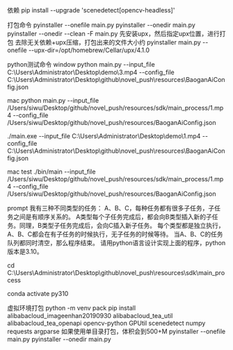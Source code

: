 依赖
pip install --upgrade 'scenedetect[opencv-headless]'

打包命令
pyinstaller --onefile main.py
pyinstaller --onedir main.py
pyinstaller --onedir --clean -F main.py
先安装upx，然后指定upx位置，进行打包
去除无关依赖+upx压缩，打包出来的文件大小约
pyinstaller main.py --onefile --upx-dir=/opt/homebrew/Cellar/upx/4.1.0

python测试命令
window
python main.py --input_file C:\Users\Administrator\Desktop\demo\3.mp4 --config_file C:\Users\Administrator\Desktop\github\novel_push\resources\BaoganAiConfig.json

mac
python main.py --input_file /Users/siwu/Desktop/github/novel_push/resources/sdk/main_process/1.mp4  --config_file /Users/siwu/Desktop/github/novel_push/resources/BaoganAiConfig.json

./main.exe --input_file C:\Users\Administrator\Desktop\demo\1.mp4  --config_file C:\Users\Administrator\Desktop\github\novel_push\resources\BaoganAiConfig.json

mac test
./bin/main --input_file /Users/siwu/Desktop/github/novel_push/resources/sdk/main_process/1.mp4  --config_file /Users/siwu/Desktop/github/novel_push/resources/BaoganAiConfig.json

prompt
我有三种不同类型的任务： A、B、C，每种任务都有很多子任务，子任务之间是有顺序关系的。
A类型每个子任务完成后，都会向B类型插入新的子任务。同理，B类型子任务完成后，会向C插入新子任务。
每个类型都是独立执行，A、B、C都会在有子任务的时候执行，无子任务的时候等待。
当A、B、C的任务队列都同时清空，那么程序结束。
请用python语言设计实现上面的程序，python版本是3.10。


cd C:\Users\Administrator\Desktop\github\novel_push\resources\sdk\main_process

conda activate py310

虚拟环境打包
python -m venv pack
pip install alibabacloud_imageenhan20190930 alibabacloud_tea_util alibabacloud_tea_openapi opencv-python GPUtil scenedetect numpy requests argparse
如果使用单目录打包，体积会到500+M
pyinstaller --onefile main.py
pyinstaller --onedir main.py
